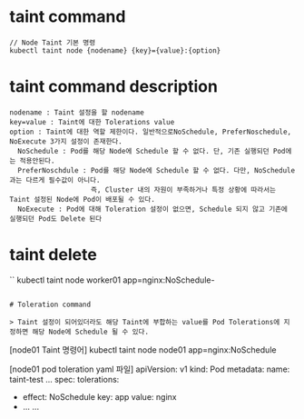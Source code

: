 

# taint command

```
// Node Taint 기본 명령
kubectl taint node {nodename} {key}={value}:{option}
```
# taint command description

```
nodename : Taint 설정을 할 nodename
key=value : Taint에 대한 Tolerations value
option : Taint에 대한 역할 제한이다. 일반적으로NoSchedule, PreferNoschedule, NoExecute 3가지 설정이 존재한다.
  NoSchedule : Pod를 해당 Node에 Schedule 할 수 없다. 단, 기존 실행되던 Pod에는 적용안된다.
  PreferNoschdule : Pod를 해당 Node에 Schedule 할 수 없다. 다만, NoSchedule과는 다르게 필수값이 아니다.
                    즉, Cluster 내의 자원이 부족하거나 특정 상황에 따라서는 Taint 설정된 Node에 Pod이 배포될 수 있다.
  NoExecute : Pod에 대해 Toleration 설정이 없으면, Schedule 되지 않고 기존에 실행되던 Pod도 Delete 된다
```


# taint delete

``
kubectl taint node worker01 app=nginx:NoSchedule-
```

# Toleration command

> Taint 설정이 되어있더라도 해당 Taint에 부합하는 value를 Pod Tolerations에 지정하면 해당 Node에 Schedule 될 수 있다.

```
[node01 Taint 명령어]
kubectl taint node node01 app=nginx:NoSchedule

[node01 pod toleration yaml 파일]
apiVersion: v1
kind: Pod
metadata:
  name: taint-test
  ...
spec:
  tolerations:
  - effect: NoSchedule
    key: app
    value: nginx
  - ...
  ...
```




